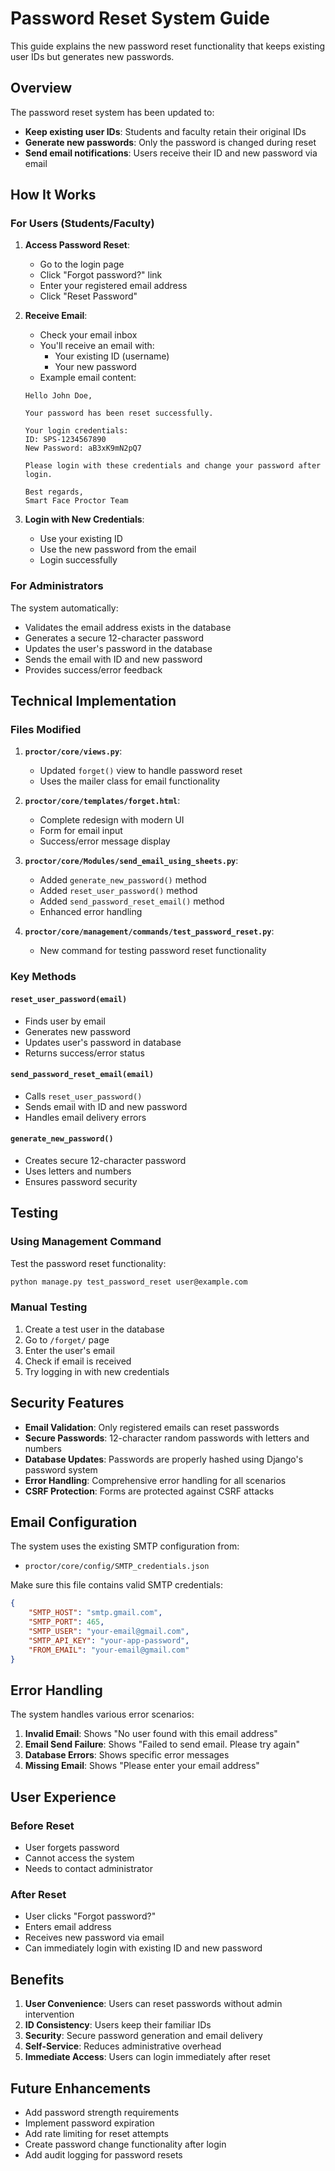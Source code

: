 # Password Reset System Guide

This guide explains the new password reset functionality that keeps existing user IDs but generates new passwords.

## Overview

The password reset system has been updated to:
- **Keep existing user IDs**: Students and faculty retain their original IDs
- **Generate new passwords**: Only the password is changed during reset
- **Send email notifications**: Users receive their ID and new password via email

## How It Works

### For Users (Students/Faculty)

1. **Access Password Reset**:
   - Go to the login page
   - Click "Forgot password?" link
   - Enter your registered email address
   - Click "Reset Password"

2. **Receive Email**:
   - Check your email inbox
   - You'll receive an email with:
     - Your existing ID (username)
     - Your new password
   - Example email content:
   ```
   Hello John Doe,
   
   Your password has been reset successfully.
   
   Your login credentials:
   ID: SPS-1234567890
   New Password: aB3xK9mN2pQ7
   
   Please login with these credentials and change your password after login.
   
   Best regards,
   Smart Face Proctor Team
   ```

3. **Login with New Credentials**:
   - Use your existing ID
   - Use the new password from the email
   - Login successfully

### For Administrators

The system automatically:
- Validates the email address exists in the database
- Generates a secure 12-character password
- Updates the user's password in the database
- Sends the email with ID and new password
- Provides success/error feedback

## Technical Implementation

### Files Modified

1. **`proctor/core/views.py`**:
   - Updated `forget()` view to handle password reset
   - Uses the mailer class for email functionality

2. **`proctor/core/templates/forget.html`**:
   - Complete redesign with modern UI
   - Form for email input
   - Success/error message display

3. **`proctor/core/Modules/send_email_using_sheets.py`**:
   - Added `generate_new_password()` method
   - Added `reset_user_password()` method
   - Added `send_password_reset_email()` method
   - Enhanced error handling

4. **`proctor/core/management/commands/test_password_reset.py`**:
   - New command for testing password reset functionality

### Key Methods

#### `reset_user_password(email)`
- Finds user by email
- Generates new password
- Updates user's password in database
- Returns success/error status

#### `send_password_reset_email(email)`
- Calls `reset_user_password()`
- Sends email with ID and new password
- Handles email delivery errors

#### `generate_new_password()`
- Creates secure 12-character password
- Uses letters and numbers
- Ensures password security

## Testing

### Using Management Command

Test the password reset functionality:

```bash
python manage.py test_password_reset user@example.com
```

### Manual Testing

1. Create a test user in the database
2. Go to `/forget/` page
3. Enter the user's email
4. Check if email is received
5. Try logging in with new credentials

## Security Features

- **Email Validation**: Only registered emails can reset passwords
- **Secure Passwords**: 12-character random passwords with letters and numbers
- **Database Updates**: Passwords are properly hashed using Django's password system
- **Error Handling**: Comprehensive error handling for all scenarios
- **CSRF Protection**: Forms are protected against CSRF attacks

## Email Configuration

The system uses the existing SMTP configuration from:
- `proctor/core/config/SMTP_credentials.json`

Make sure this file contains valid SMTP credentials:
```json
{
    "SMTP_HOST": "smtp.gmail.com",
    "SMTP_PORT": 465,
    "SMTP_USER": "your-email@gmail.com",
    "SMTP_API_KEY": "your-app-password",
    "FROM_EMAIL": "your-email@gmail.com"
}
```

## Error Handling

The system handles various error scenarios:

1. **Invalid Email**: Shows "No user found with this email address"
2. **Email Send Failure**: Shows "Failed to send email. Please try again"
3. **Database Errors**: Shows specific error messages
4. **Missing Email**: Shows "Please enter your email address"

## User Experience

### Before Reset
- User forgets password
- Cannot access the system
- Needs to contact administrator

### After Reset
- User clicks "Forgot password?"
- Enters email address
- Receives new password via email
- Can immediately login with existing ID and new password

## Benefits

1. **User Convenience**: Users can reset passwords without admin intervention
2. **ID Consistency**: Users keep their familiar IDs
3. **Security**: Secure password generation and email delivery
4. **Self-Service**: Reduces administrative overhead
5. **Immediate Access**: Users can login immediately after reset

## Future Enhancements

- Add password strength requirements
- Implement password expiration
- Add rate limiting for reset attempts
- Create password change functionality after login
- Add audit logging for password resets 